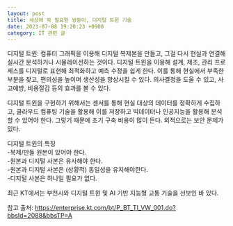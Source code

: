 ```yaml
---
layout: post
title: 세상에 꼭 필요한 쌍둥이, 디지털 트윈 기술
date: 2023-07-08 19:20:23 +0900
category: IT 관련 글
---
```

   
디지털 트윈: 컴퓨터 그래픽을 이용해 디지털 복제본을 만들고, 그걸 다시 현실과 연결해 실시간 분석하거나 시뮬레이션하는 것이다. 디지털 트윈을 이용해 설계, 제조, 관리 프로세스를 디지털로 표현해 최적화하고 예측 수정을 쉽게 한다. 이를 통해 현실에서 부족한 부분을 찾고, 편의성을 높이며 생산성을 향상시킬 수 있다. 의사결정을 도울 수 있고, 사고예방, 비용절감 등의 효과를 볼 수 있다.  
  
디지털 트윈을 구현하기 위해서는 센서를 통해 현실 대상의 데이터를 정확하게 수집하고, 클라우드 컴퓨팅 기술을 활용해 이를 저장하고 빅데이터나 인공지능을 활용해 분석할 수 있어야 한다. 그렇기 때문에 초기 구축 비용이 많이 든다. 외적으로는 보안 문제가 있다.  
  
디지털 트윈의 특징  
-복제/만들 원본이 있어야 한다.  
-원본과 디지털 사본은 유사해야 한다.  
-원본과 디지털 사본은 (상황적) 동일성을 유지해야한다.  
-디지털 사본은 하나일 필요가 없다.  
  
최근 KT에서는 부천시와 디지털 트윈 및 AI 기반 지능형 교통 기술을 선보인 바 있다.  
  
참고 출처: https://enterprise.kt.com/bt/P_BT_TI_VW_001.do?bbsId=2088&bbsTP=A  
